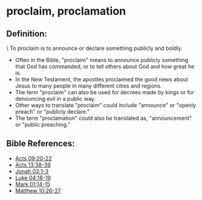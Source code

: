 # proclaim, proclamation #

## Definition: ##

\\
To proclaim is to announce or declare something publicly and boldly.

* Often in the Bible, "proclaim" means to announce publicly something that God has commanded, or to tell others about God and how great he is.
* In the New Testament, the apostles proclaimed the good news about Jesus to many people in many different cities and regions.
* The term "proclaim" can also be used for decrees made by kings or for denouncing evil in a public way.
* Other ways to translate "proclaim" could include "announce" or "openly preach" or "publicly declare."
* The term "proclamation" could also be translated as, "announcement" or "public preaching."



## Bible References: ##

* [Acts 09:20-22](en/tn/act/help/09/20)
* [Acts 13:38-39](en/tn/act/help/13/38)
* [Jonah 03:1-3](en/tn/jon/help/03/01)
* [Luke 04:18-19](en/tn/luk/help/04/18)
* [Mark 01:14-15](en/tn/mrk/help/01/14)
* [Matthew 10:26-27](en/tn/mat/help/10/26)